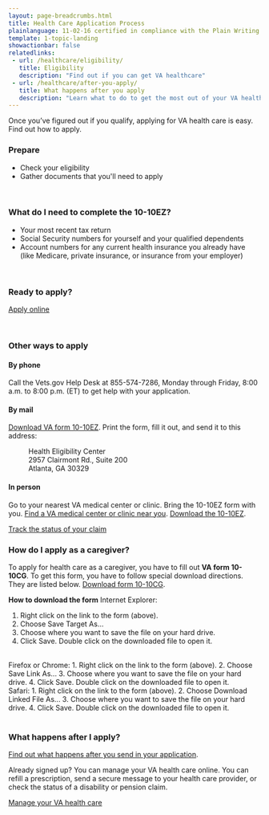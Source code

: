 ```yaml
---
layout: page-breadcrumbs.html
title: Health Care Application Process
plainlanguage: 11-02-16 certified in compliance with the Plain Writing Act
template: 1-topic-landing
showactionbar: false
relatedlinks:
 - url: /healthcare/eligibility/
   title: Eligibility
   description: "Find out if you can get VA healthcare"
 - url: /healthcare/after-you-apply/
   title: What happens after you apply
   description: "Learn what to do to get the most out of your VA health care"
---
```


Once you’ve figured out if you qualify, applying for VA health care is easy. Find out how to apply.

### Prepare
- Check your eligibility
- Gather documents that you'll need to apply

<div markdown="0"><br></div>

<div class="call-out" markdown="1">

### What do I need to complete the 10-10EZ?

- Your most recent tax return
- Social Security numbers for yourself and your qualified dependents
- Account numbers for any current health insurance you already have (like Medicare, private insurance, or insurance from your employer)

</div>

<div markdown="0"><br></div>

### Ready to apply?

<a class="usa-button-primary va-button-primary" href="/healthcare/apply/application/introduction">Apply online</a>

<div markdown="0"><br></div>

### Other ways to apply

#### By phone

Call the Vets.gov Help Desk at 855-574-7286, Monday through Friday, 8:00 a.m. to 8:00 p.m. (ET) to get help with your application.

#### By mail

[Download VA form 10-10EZ](http://www.va.gov/vaforms/medical/pdf/1010EZ-fillable.pdf). Print the form, fill it out, and send it to this address:

<dl class="va-address-block">
<dd>Health Eligibility Center</dd>
<dd>2957 Clairmont Rd., Suite 200</dd>
<dd>Atlanta, GA 30329</dd>
</dl>

#### In person

Go to your nearest VA medical center or clinic. Bring the 10-10EZ form with you.
[Find a VA medical center or clinic near you](/facilities).
[Download the 10-10EZ](http://www.va.gov/vaforms/medical/pdf/1010EZ-fillable.pdf).

<a class="usa-button-primary" href="http://www.google.com">Track the status of your claim</a>

### How do I apply as a caregiver?

To apply for health care as a caregiver, you have to fill out **VA form 10-10CG**. To get this form, you have to follow special download directions.  They are listed below. 
[Download form 10-10CG](/healthcare/forms/vha-10-10CG.pdf). 

**How to download the form**
Internet Explorer:
1. Right click on the link to the form (above).
2. Choose Save Target As...
3. Choose where you want to save the file on your hard drive.
4. Click Save.
Double click on the downloaded file to open it.
<br>
Firefox or Chrome:
1. Right click on the link to the form (above).
2. Choose Save Link As...
3. Choose where you want to save the file on your hard drive.
4. Click Save.
Double click on the downloaded file to open it.
<br>
Safari:
1. Right click on the link to the form (above).
2. Choose Download Linked File As...
3. Choose where you want to save the file on your hard drive.
4. Click Save.
Double click on the downloaded file to open it.

<div markdown="0"><br></div>

### What happens after I apply?

[Find out what happens after you send in your application](/healthcare/after-you-apply).

Already signed up? You can manage your VA health care online. You can refill a prescription, send a secure message to your health care provider, or check the status of a disability or pension claim. 

<a class="usa-button-primary" href="/healthcare/prescriptions/">Manage your VA health care</a>

<div markdown="0"><br></div>

